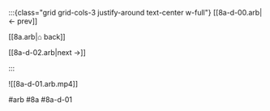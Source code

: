 :::{class="grid grid-cols-3 justify-around text-center w-full"}
[[8a-d-00.arb|← prev]]

[[8a.arb|⌂ back]]

[[8a-d-02.arb|next →]]

:::

![[8a-d-01.arb.mp4]]

#arb #8a #8a-d-01

